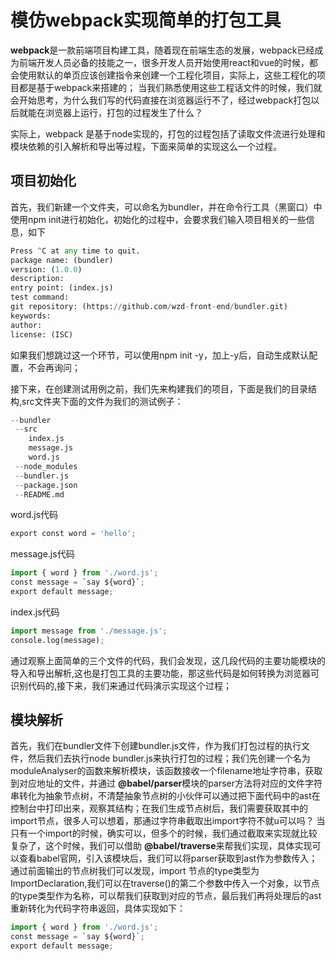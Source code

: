 # 模仿webpack实现简单的打包工具
**webpack**是一款前端项目构建工具，随着现在前端生态的发展，webpack已经成为前端开发人员必备的技能之一，很多开发人员开始使用react和vue的时候，都会使用默认的单页应该创建指令来创建一个工程化项目，实际上，这些工程化的项目都是基于webpack来搭建的；
当我们熟悉使用这些工程话文件的时候，我们就会开始思考，为什么我们写的代码直接在浏览器运行不了，经过webpack打包以后就能在浏览器上运行，打包的过程发生了什么？

实际上，webpack 是基于node实现的，打包的过程包括了读取文件流进行处理和模块依赖的引入解析和导出等过程，下面来简单的实现这么一个过程。

## 项目初始化
首先，我们新建一个文件夹，可以命名为bundler，并在命令行工具（黑窗口）中使用npm init进行初始化，初始化的过程中，会要求我们输入项目相关的一些信息，如下

``` python
Press ^C at any time to quit.
package name: (bundler)
version: (1.0.0)
description:
entry point: (index.js)
test command:
git repository: (https://github.com/wzd-front-end/bundler.git)
keywords:
author:
license: (ISC)
```

如果我们想跳过这一个环节，可以使用npm init -y，加上-y后，自动生成默认配置，不会再询问；

接下来，在创建测试用例之前，我们先来构建我们的项目，下面是我们的目录结构,src文件夹下面的文件为我们的测试例子：
``` python
--bundler
 --src
    index.js
    message.js
    word.js
 --node_modules
 --bundler.js
 --package.json
 --README.md
```
word.js代码
``` python
export const word = 'hello';
```
message.js代码
``` python
import { word } from './word.js';
const message = `say ${word}`;
export default message;
```
index.js代码
``` python
import message from './message.js';
console.log(message);
```
通过观察上面简单的三个文件的代码，我们会发现，这几段代码的主要功能模块的导入和导出解析,这也是打包工具的主要功能，那这些代码是如何转换为浏览器可识别代码的,接下来，我们来通过代码演示实现这个过程；
## 模块解析
首先，我们在bundler文件下创建bundler.js文件，作为我们打包过程的执行文件，然后我们去执行node bundler.js来执行打包的过程；我们先创建一个名为moduleAnalyser的函数来解析模块，该函数接收一个filename地址字符串，获取到对应地址的文件，并通过
**@babel/parser**模块的parser方法将对应的文件字符串转化为抽象节点树，不清楚抽象节点树的小伙伴可以通过把下面代码中的ast在控制台中打印出来，观察其结构；在我们生成节点树后，我们需要获取其中的import节点，很多人可以想着，那通过字符串截取出import字符不就u可以吗？
当只有一个import的时候，确实可以，但多个的时候，我们通过截取来实现就比较复杂了，这个时候，我们可以借助
**@babel/traverse**来帮我们实现，具体实现可以查看babel官网，引入该模块后，我们可以将parser获取到ast作为参数传入；通过前面输出的节点树我们可以发现，import 节点的type类型为ImportDeclaration,我们可以在traverse()的第二个参数中传入一个对象，以节点的type类型作为名称，可以帮我们获取到对应的节点，最后我们再将处理后的ast重新转化为代码字符串返回，具体实现如下：
``` python
import { word } from './word.js';
const message = `say ${word}`;
export default message;
```


